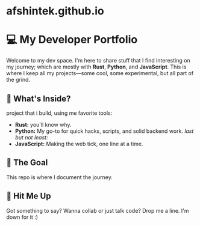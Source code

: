 # afshintek.github.io
# 💻 My Developer Portfolio

Welcome to my dev space. I'm here to share stuff that I find interesting on my journey; which are mostly with **Rust**, **Python**, and **JavaScript**. This is where I keep all my projects—some cool, some experimental, but all part of the grind.

## 🔧 What's Inside?
project that i build, using me favorite tools:
- **Rust:** you'll know why.
- **Python:** My go-to for quick hacks, scripts, and solid backend work.
*last but not least:*
- **JavaScript:** Making the web tick, one line at a time.

## 🎯 The Goal

This repo is where I document the journey.

## 💬 Hit Me Up

Got something to say? Wanna collab or just talk code? Drop me a line. I'm down for it :)

